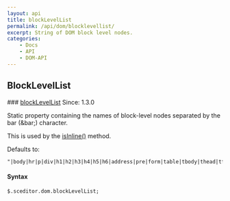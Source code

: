 ```yaml
---
layout: api
title: blockLevelList
permalink: /api/dom/blocklevellist/
excerpt: String of DOM block level nodes.
categories:
    - Docs
    - API
    - DOM-API
---
```

## BlockLevelList

<article class="api method" markdown="1">
### <a id="blockLevelList" href="#blockLevelList">blockLevelList</a> <span class="since">Since: 1.3.0</span>

Static property containing the names of block-level nodes separated by the bar (&bar;) character.

This is used by the [isInline()](/api/dom/isinline/) method.

Defaults to:

	"|body|hr|p|div|h1|h2|h3|h4|h5|h6|address|pre|form|table|tbody|thead|tfoot|th|tr|td|li|ol|ul|blockquote|center|"


#### Syntax

	$.sceditor.dom.blockLevelList;

</article>
